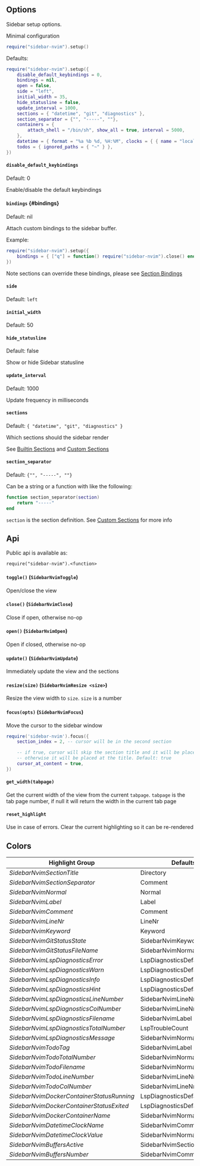 ## Options

Sidebar setup options.

Minimal configuration

```lua
require("sidebar-nvim").setup()
```

Defaults:

```lua
require("sidebar-nvim").setup({
    disable_default_keybindings = 0,
    bindings = nil,
    open = false,
    side = "left",
    initial_width = 35,
    hide_statusline = false,
    update_interval = 1000,
    sections = { "datetime", "git", "diagnostics" },
    section_separator = {"", "-----", ""},
    containers = {
        attach_shell = "/bin/sh", show_all = true, interval = 5000,
    },
    datetime = { format = "%a %b %d, %H:%M", clocks = { { name = "local" } } },
    todos = { ignored_paths = { "~" } },
})
```

#### `disable_default_keybindings`

Default: 0

Enable/disable the default keybindings

#### `bindings` {#bindings}

Default: nil

Attach custom bindings to the sidebar buffer.

Example:

```lua
require("sidebar-nvim").setup({
    bindings = { ["q"] = function() require("sidebar-nvim").close() end }
})
```

Note sections can override these bindings, please see [Section Bindings](./custom-sections.md#bindings)

#### `side`

Default: `left`

#### `initial_width`

Default: 50

#### `hide_statusline`

Default: false

Show or hide Sidebar statusline

#### `update_interval`

Default: 1000

Update frequency in milliseconds

#### `sections`

Default: `{ "datetime", "git", "diagnostics" }`

Which sections should the sidebar render

See [Builtin Sections](./builtin-sections.md) and [Custom Sections](./custom-sections.md)

#### `section_separator`

Default: `{"", "-----", ""}`

Can be a string or a function with like the following:

```lua
function section_separator(section)
    return "-----"
end
```

`section` is the section definition. See [Custom Sections](./custom-sections.md) for more info

## Api

Public api is available as:

`require("sidebar-nvim").<function>`

#### `toggle()` (`SidebarNvimToggle`)

Open/close the view

#### `close()` (`SidebarNvimClose`)

Close if open, otherwise no-op

#### `open()` (`SidebarNvimOpen`)

Open if closed, otherwise no-op

#### `update()` (`SidebarNvimUpdate`)

Immediately update the view and the sections

#### `resize(size)` (`SidebarNvimResize <size>`)

Resize the view width to `size`. `size` is a number

#### `focus(opts)` (`SidebarNvimFocus`)

Move the cursor to the sidebar window

```lua
require('sidebar-nvim').focus({
    section_index = 2, -- cursor will be in the second section

    -- if true, cursor will skip the section title and it will be placed at the first line of content
    -- otherwise it will be placed at the title. Default: true
    cursor_at_content = true,
})
```

#### `get_width(tabpage)`

Get the current width of the view from the current `tabpage`. `tabpage` is the tab page number, if null it will return the width in the current tab page

#### `reset_highlight`

Use in case of errors. Clear the current highlighting so it can be re-rendered

## Colors

| Highlight Group | Defaults To |
| --------------- | ----------- |
| *SidebarNvimSectionTitle* | Directory |
| *SidebarNvimSectionSeparator* | Comment |
| *SidebarNvimNormal* | Normal |
| *SidebarNvimLabel* | Label |
| *SidebarNvimComment* | Comment |
| *SidebarNvimLineNr* | LineNr |
| *SidebarNvimKeyword* | Keyword |
| *SidebarNvimGitStatusState* | SidebarNvimKeyword |
| *SidebarNvimGitStatusFileName* | SidebarNvimNormal |
| *SidebarNvimLspDiagnosticsError* | LspDiagnosticsDefaultError |
| *SidebarNvimLspDiagnosticsWarn* | LspDiagnosticsDefaultWarning |
| *SidebarNvimLspDiagnosticsInfo* | LspDiagnosticsDefaultInformation |
| *SidebarNvimLspDiagnosticsHint* | LspDiagnosticsDefaultHint |
| *SidebarNvimLspDiagnosticsLineNumber* | SidebarNvimLineNr |
| *SidebarNvimLspDiagnosticsColNumber* | SidebarNvimLineNr |
| *SidebarNvimLspDiagnosticsFilename* | SidebarNvimLabel |
| *SidebarNvimLspDiagnosticsTotalNumber* | LspTroubleCount |
| *SidebarNvimLspDiagnosticsMessage* | SidebarNvimNormal |
| *SidebarNvimTodoTag* | SidebarNvimLabel |
| *SidebarNvimTodoTotalNumber* | SidebarNvimNormal |
| *SidebarNvimTodoFilename* | SidebarNvimNormal |
| *SidebarNvimTodoLineNumber* | SidebarNvimLineNr |
| *SidebarNvimTodoColNumber* | SidebarNvimLineNr |
| *SidebarNvimDockerContainerStatusRunning* | LspDiagnosticsDefaultInformation |
| *SidebarNvimDockerContainerStatusExited* | LspDiagnosticsDefaultError |
| *SidebarNvimDockerContainerName* | SidebarNvimNormal |
| *SidebarNvimDatetimeClockName* | SidebarNvimComment |
| *SidebarNvimDatetimeClockValue* | SidebarNvimNormal |
| *SidebarNvimBuffersActive* | SidebarNvimSectionTitle |
| *SidebarNvimBuffersNumber* | SidebarNvimComment |

